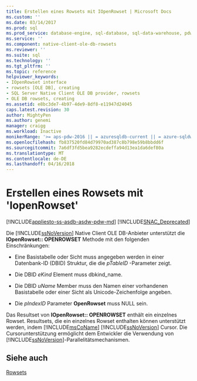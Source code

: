 ```yaml
---
title: Erstellen eines Rowsets mit IOpenRowset | Microsoft Docs
ms.custom: ''
ms.date: 03/14/2017
ms.prod: sql
ms.prod_service: database-engine, sql-database, sql-data-warehouse, pdw
ms.service: ''
ms.component: native-client-ole-db-rowsets
ms.reviewer: ''
ms.suite: sql
ms.technology: ''
ms.tgt_pltfrm: ''
ms.topic: reference
helpviewer_keywords:
- IOpenRowset interface
- rowsets [OLE DB], creating
- SQL Server Native Client OLE DB provider, rowsets
- OLE DB rowsets, creating
ms.assetid: e8bc3de7-4b97-4de9-8df8-e11947d24045
caps.latest.revision: 30
author: MightyPen
ms.author: genemi
manager: craigg
ms.workload: Inactive
monikerRange: '>= aps-pdw-2016 || = azuresqldb-current || = azure-sqldw-latest || >= sql-server-2016 || = sqlallproducts-allversions'
ms.openlocfilehash: fb837520fd84d79970ad387c8b798e59b8bbdd6f
ms.sourcegitcommit: 7a6df3fd5bea9282ecdeffa94d13ea1da6def80a
ms.translationtype: MT
ms.contentlocale: de-DE
ms.lasthandoff: 04/16/2018
---
```

# <a name="creating-a-rowset-with-iopenrowset"></a>Erstellen eines Rowsets mit 'IopenRowset'
[!INCLUDE[appliesto-ss-asdb-asdw-pdw-md](../../includes/appliesto-ss-asdb-asdw-pdw-md.md)]
[!INCLUDE[SNAC_Deprecated](../../includes/snac-deprecated.md)]

  Die [!INCLUDE[ssNoVersion](../../includes/ssnoversion-md.md)] Native Client OLE DB-Anbieter unterstützt die **IOpenRowset:: OPENROWSET** Methode mit den folgenden Einschränkungen:  
  
-   Eine Basistabelle oder Sicht muss angegeben werden in einer Datenbank-ID (DBID) Struktur, die die *pTableID* -Parameter zeigt.  
  
-   Die DBID *eKind* Element muss dbkind_name.  
  
-   Die DBID *uName* Member muss den Namen einer vorhandenen Basistabelle oder einer Sicht als Unicode-Zeichenfolge angeben.  
  
-   Die *pIndexID* Parameter **OpenRowset** muss NULL sein.  
  
 Das Resultset von **IOpenRowset:: OPENROWSET** enthält ein einzelnes Rowset. Resultsets, die ein einzelnes Rowset enthalten können unterstützt werden, indem [!INCLUDE[msCoName](../../includes/msconame-md.md)] [!INCLUDE[ssNoVersion](../../includes/ssnoversion-md.md)] Cursor. Die Cursorunterstützung ermöglicht dem Entwickler die Verwendung von [!INCLUDE[ssNoVersion](../../includes/ssnoversion-md.md)]-Parallelitätsmechanismen.  
  
## <a name="see-also"></a>Siehe auch  
 [Rowsets](../../relational-databases/native-client-ole-db-rowsets/rowsets.md)  
  
  
